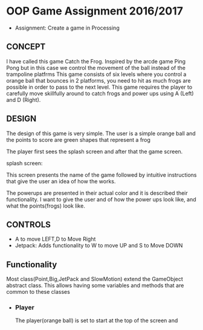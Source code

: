 <h1>OOP Game Assignment 2016/2017</h1>
<ul>
<li>Assignment: Create a game in Processing</li>

</ul>
<h2>CONCEPT</h2>
<p>I have called this game Catch the Frog. Inspired by the arcde game Ping Pong but in this case we control the movement of the ball instead of the trampoline platfrms
This game consists of six levels where you control a orange ball that bounces in 2 platforms, you need to hit as much frogs are possible in order to pass to the next level.
This game requires the player to carefully move skillfully around to catch frogs and power ups using A (Left) and D (Right).</p>

<h2>DESIGN</h2>
<p>The design of this game is very simple. The user is a simple orange ball and the points to score are green shapes that represent a frog</p>
<p>The player first sees the splash screen and after that the game screen.</p>
splash screen:
<p>This screen presents the name of the game followed by intuitive instructions that give the user an idea of how the works.</p>
<p>The powerups are presented in their actual color and it is described their functionality. I want to give the user and of how the power ups look like, and what the points(frogs) look like.</p>
<h2>CONTROLS</h2>
	<ul>
		<li>A to move LEFT,D to Move Right</li>
		<li>Jetpack: Adds functionality to W to move UP and S to Move DOWN</li>
	</ul>
<h2>Functionality</h2>
<p>Most class(Point,Big,JetPack and SlowMotion) extend the GameObject abstract class. This allows having some variables and methods that are common to these classes </p>
<ul>
<li>
<h3>Player</h3>
The player(orange ball) is set to start at the top of the screen and 
</li>
</ul>



